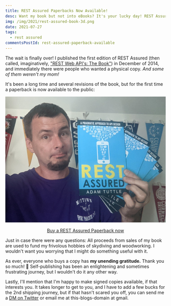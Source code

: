 ```yaml
---
title: REST Assured Paperbacks Now Available!
desc: Want my book but not into eBooks? It's your lucky day! REST Assured is now available in paperback!
img: /img/2021/rest-assured-book-3d.png
date: 2021-07-27
tags:
  - rest assured
commentsPostId: rest-assured-paperback-available
---
```


The wait is finally over! I published the first edition of REST Assured (then called, imaginatively, ["REST Web API's: The Book"](https://adamtuttle.codes/blog/2014/rest-web-apis-the-book/)) in December of 2014, and immediately there were people who wanted a physical copy. _And some of them weren't my mom!_

It's been a long time and several revisions of the book, but for the first time a paperback is now available to the public:

![Adam Tuttle holding several paperback copies of his book, REST Assured](/img/2021/rest-assured-paperbacks.jpg)

<p style="text-align: center"><a class="btn" href="https://www.lulu.com/en/us/shop/adam-tuttle/rest-assured/paperback/product-en5e7n.html">Buy a REST Assured Paperback now</a></p>

Just in case there were any questions: All proceeds from sales of my book are used to fund my frivolous hobbies of skydiving and woodworking. I wouldn't want you worrying that I might do something useful with it.

As ever, everyone who buys a copy has **my unending gratitude.** Thank you so much! 🥰 Self-publishing has been an enlightening and sometimes frustrating journey, but I wouldn't do it any other way.

Lastly, I'll mention that I'm happy to make signed copies available, if that interests you. It takes longer to get to you, and I have to add a few bucks for the 2nd shipping journey, but if that hasn't scared you off, you can send me a [DM on Twitter](https://twitter.com/adamtuttle) or email me at this-blogs-domain at gmail.
